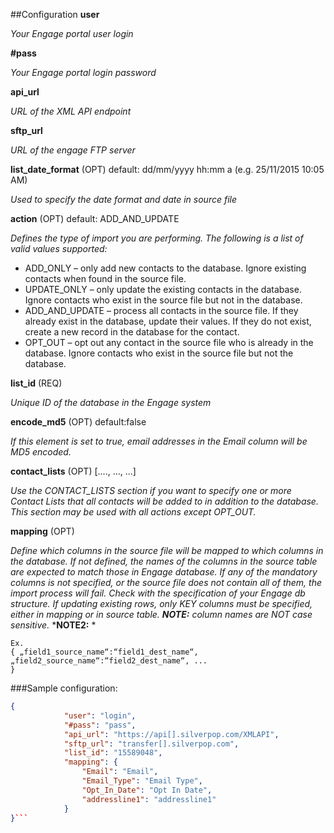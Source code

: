 ##Configuration
**user**

*Your Engage portal user login*

**#pass**

*Your Engage portal login password*

**api_url**

*URL of the XML API endpoint*

**sftp_url**

*URL of the engage FTP server*

**list_date_format** (OPT) default: dd/mm/yyyy hh:mm a (e.g. 25/11/2015 10:05 AM)

*Used to specify the date format and date in source file*
	
**action**  (OPT) default: ADD_AND_UPDATE

*Defines the type of import you are performing. The following is
a list of valid values supported:*
- ADD_ONLY – only add new contacts to the database.
Ignore existing contacts when found in the source file.
- UPDATE_ONLY – only update the existing contacts in the
database. Ignore contacts who exist in the source file but
not in the database.
- ADD_AND_UPDATE – process all contacts in the source
file. If they already exist in the database, update their
values. If they do not exist, create a new record in the
database for the contact.
- OPT_OUT – opt out any contact in the source file who is
already in the database. Ignore contacts who exist in the
source file but not the database.

**list_id** (REQ)

*Unique ID of the database in the Engage system*
	
**encode_md5** (OPT) default:false

*If this element is set to true, email addresses in the Email column will be MD5 encoded.*
	
**contact_lists** (OPT) [...., ..., ...]

*Use the CONTACT_LISTS section if you want to specify one or more Contact Lists that all contacts will be added to in addition to the database. This section may be used with all actions except OPT_OUT.*
	
**mapping** (OPT) 

*Define which columns in the source file will be mapped to which columns in the database. If not defined, the names of the columns in the source table are expected to match those in Engage database. If any of the mandatory columns is not specified, or the source file does not contain all of them, the import process will fail. Check with the specification of your Engage db structure. If updating existing rows, only KEY columns must be specified, either in mapping or in source table. 
__NOTE:__ column names are NOT case sensitive.*
*__NOTE2:__ *
```
Ex.
{ „field1_source_name“:“field1_dest_name“,
„field2_source_name“:“field2_dest_name“, ...
}
```

###Sample configuration:
```json
{
			"user": "login",
			"#pass": "pass",
			"api_url": "https://api[].silverpop.com/XMLAPI",
			"sftp_url": "transfer[].silverpop.com",
			"list_id": "15589048",
			"mapping": {
				"Email": "Email",
				"Email_Type": "Email Type",
				"Opt_In_Date": "Opt In Date",
				"addressline1": "addressline1"
			}
}```
